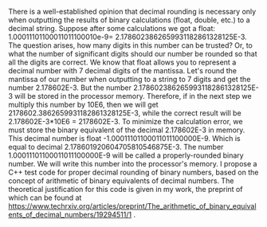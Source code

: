 
There is a well-established opinion that decimal rounding is necessary only when outputting the results of binary calculations (float, double, etc.) to a decimal string. Suppose after some calculations we got a float: 1.00011101100011011100010e-9= 2.1786023862659931182861328125E-3. The question arises, how many digits in this number can be trusted? Or, to what the number of significant digits should our number be rounded so that all the digits are correct. We know that float allows you to represent a decimal number with 7 decimal digits of the mantissa. Let's round the mantissa of our number when outputting to a string to 7 digits and get the number 2.178602E-3. But the number 2.1786023862659931182861328125E-3 will be stored in the processor memory. Therefore, if in the next step we multiply this number by 10E6, then we will get 2178602.3862659931182861328125E-3, while the correct result will be 2.178602E-3*10E6 = 2178602E-3. To minimize the calculation error, we must store the binary equivalent of the decimal 2.178602E-3 in memory. This decimal number is float -1.00011101100011011100000E-9. Which is equal to decimal 2.178601920604705810546875E-3. The number 1.00011101100011011100000E-9 will be called a properly-rounded binary number. We will write this number into the processor's memory.
I propose a C++ test code for proper decimal rounding of binary numbers, based on the concept of arithmetic of binary equivalents of decimal numbers. The theoretical justification for this code is given in my work, the preprint of which can be found at https://www.techrxiv.org/articles/preprint/The_arithmetic_of_binary_equivalents_of_decimal_numbers/19294511/1 .
